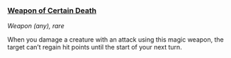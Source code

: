 ### [Weapon of Certain Death](https://www.dndbeyond.com/magic-items/weapon-of-certain-death)

_Weapon (any), rare_

When you damage a creature with an attack using this magic weapon, the target can’t regain hit points until the start of your next turn.
